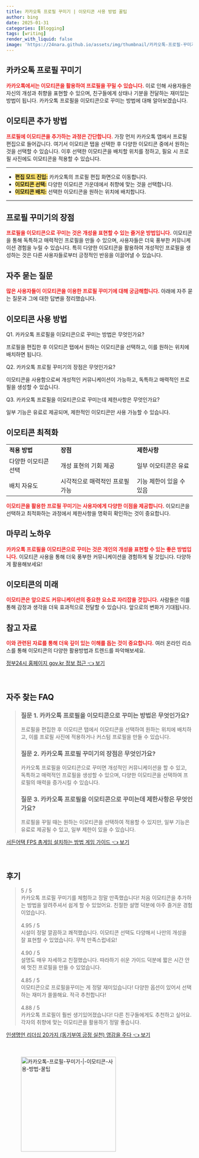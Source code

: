 ```yaml
---
title: 카카오톡 프로필 꾸미기 | 이모티콘 사용 방법 꿀팁
author: bing
date: 2025-01-31
categories: [Blogging]
tags: [writing]
render_with_liquid: false
image: 'https://24nara.github.io/assets/img/thumbnail/카카오톡-프로필-꾸미기-|-이모티콘-사용-방법-꿀팁.webp'
---
```



<h2 id='카카오톡_프로필_꾸미기'>카카오톡 프로필 꾸미기</h2>

<p><b><span style="color: #ee2323;">카카오톡에서는 이모티콘을 활용하여 프로필을 꾸밀 수 있습니다.</span></b> 이로 인해 사용자들은 자신의 개성과 취향을 표현할 수 있으며, 친구들에게 상태나 기분을 전달하는 재미있는 방법이 됩니다. 카카오톡 프로필을 이모티콘으로 꾸미는 방법에 대해 알아보겠습니다.</p>

<h2 id='이모티콘_추가_방법'>이모티콘 추가 방법</h2>

<p><b><span style="color: #ee2323;">프로필에 이모티콘을 추가하는 과정은 간단합니다.</span></b> 가장 먼저 카카오톡 앱에서 프로필 편집으로 들어갑니다. 여기서 이모티콘 탭을 선택한 후 다양한 이모티콘 중에서 원하는 것을 선택할 수 있습니다. 이후 선택한 이모티콘을 배치할 위치를 정하고, 필요 시 프로필 사진에도 이모티콘을 적용할 수 있습니다.</p>

<hr />

<ul>
    <li><b><span style="background-color: #ffe066;">편집 모드 진입:</span></b> 카카오톡의 프로필 편집 화면으로 이동합니다.</li>
    <li><b><span style="background-color: #ffe066;">이모티콘 선택:</span></b> 다양한 이모티콘 가운데에서 취향에 맞는 것을 선택합니다.</li>
    <li><b><span style="background-color: #ffe066;">이모티콘 배치:</span></b> 선택한 이모티콘을 원하는 위치에 배치합니다.</li>
</ul>

<hr />

<h2 id='프로필_꾸미기의_장점'>프로필 꾸미기의 장점</h2>

<p><b><span style="color: #ee2323;">프로필을 이모티콘으로 꾸미는 것은 개성을 표현할 수 있는 즐거운 방법입니다.</span></b> 이모티콘을 통해 독특하고 매력적인 프로필을 만들 수 있으며, 사용자들은 더욱 풍부한 커뮤니케이션 경험을 누릴 수 있습니다. 특히 다양한 이모티콘을 활용하여 개성적인 프로필을 생성하는 것은 다른 사용자들로부터 긍정적인 반응을 이끌어낼 수 있습니다.</p>

<h2 id='자주_묻는_질문'>자주 묻는 질문</h2>

<p><b><span style="color: #ee2323;">많은 사용자들이 이모티콘을 이용한 프로필 꾸미기에 대해 궁금해합니다.</span></b> 아래에 자주 묻는 질문과 그에 대한 답변을 정리했습니다.</p>

<h2 id='이모티콘_사용_방법'>이모티콘 사용 방법</h2>

<p>Q1. 카카오톡 프로필을 이모티콘으로 꾸미는 방법은 무엇인가요?</p>

<p>프로필을 편집한 후 이모티콘 탭에서 원하는 이모티콘을 선택하고, 이를 원하는 위치에 배치하면 됩니다.</p>

<p>Q2. 카카오톡 프로필 꾸미기의 장점은 무엇인가요?</p>

<p>이모티콘을 사용함으로써 개성적인 커뮤니케이션이 가능하고, 독특하고 매력적인 프로필을 생성할 수 있습니다.</p>

<p>Q3. 카카오톡 프로필을 이모티콘으로 꾸미는데 제한사항은 무엇인가요?</p>

<p>일부 기능은 유료로 제공되며, 제한적인 이모티콘만 사용 가능할 수 있습니다.</p>

<h2 id='이모티콘_최적화'>이모티콘 최적화</h2>

<table>
    <tr>
        <td><b>적용 방법</b></td>
        <td><b>장점</b></td>
        <td><b>제한사항</b></td>
    </tr>
    <tr>
        <td>다양한 이모티콘 선택</td>
        <td>개성 표현의 기회 제공</td>
        <td>일부 이모티콘은 유료</td>
    </tr>
    <tr>
        <td>배치 자유도</td>
        <td>시각적으로 매력적인 프로필 가능</td>
        <td>기능 제한이 있을 수 있음</td>
    </tr>
</table>

<p><b><span style="color: #ee2323;">이모티콘을 활용한 프로필 꾸미기는 사용자에게 다양한 이점을 제공합니다.</span></b> 이모티콘을 선택하고 최적화하는 과정에서 제한사항을 명확히 확인하는 것이 중요합니다.</p>

<h2 id='마무리_노하우'>마무리 노하우</h2>

<p><b><span style="color: #ee2323;">카카오톡 프로필을 이모티콘으로 꾸미는 것은 개인의 개성을 표현할 수 있는 좋은 방법입니다.</span></b> 이모티콘 사용을 통해 더욱 풍부한 커뮤니케이션을 경험하게 될 것입니다. 다양하게 활용해보세요!</p>

<h2 id='이모티콘의_미래'>이모티콘의 미래</h2>

<p><b><span style="color: #ee2323;">이모티콘은 앞으로도 커뮤니케이션의 중요한 요소로 자리잡을 것입니다.</span></b> 사람들은 이를 통해 감정과 생각을 더욱 효과적으로 전달할 수 있습니다. 앞으로의 변화가 기대됩니다.</p>

<h2 id='참고_자료'>참고 자료</h2>

<p><b><span style="color: #ee2323;">이와 관련된 자료를 통해 더욱 깊이 있는 이해를 돕는 것이 중요합니다.</span></b> 여러 온라인 리소스를 통해 이모티콘의 다양한 활용방법과 트렌드를 파악해보세요.</p>


<p><a class="click-button" title="정부24시 홈페이지 gov.kr 정보 접근" href="https://24nara.github.io/posts/%EC%A0%95%EB%B6%8024%EC%8B%9C-%ED%99%88%ED%8E%98%EC%9D%B4%EC%A7%80-gov.kr-%EC%A0%95%EB%B3%B4-%EC%A0%91%EA%B7%BC/" rel="dofollow">정부24시 홈페이지 gov.kr 정보 접근 👈 보기</a></p><br>
<h2 id='자주_찾는_FAQ'>자주 찾는 FAQ</h2>
<div itemscope="" itemtype="https://schema.org/FAQPage"> 
<blockquote> 
<div itemscope="" itemprop="mainEntity" itemtype="https://schema.org/Question"> 
<h3 itemprop="name">질문 1. 카카오톡 프로필을 이모티콘으로 꾸미는 방법은 무엇인가요?</h3> 
<div itemscope="" itemprop="acceptedAnswer" itemtype="https://schema.org/Answer"> 
<span itemprop="text"> 
<p>프로필을 편집한 후 이모티콘 탭에서 이모티콘을 선택하여 원하는 위치에 배치하고, 이를 프로필 사진에 적용하거나 커스텀 프로필을 만들 수 있습니다.</p> 
</span> 
</div> 
</div> 
<div itemscope="" itemprop="mainEntity" itemtype="https://schema.org/Question"> 
<h3 itemprop="name">질문 2. 카카오톡 프로필 꾸미기의 장점은 무엇인가요?</h3> 
<div itemscope="" itemprop="acceptedAnswer" itemtype="https://schema.org/Answer"> 
<span itemprop="text"> 
<p>카카오톡 프로필을 이모티콘으로 꾸미면 개성적인 커뮤니케이션을 할 수 있고, 독특하고 매력적인 프로필을 생성할 수 있으며, 다양한 이모티콘을 선택하여 프로필의 매력을 증가시킬 수 있습니다.</p> 
</span> 
</div> 
</div> 
<div itemscope="" itemprop="mainEntity" itemtype="https://schema.org/Question"> 
<h3 itemprop="name">질문 3. 카카오톡 프로필을 이모티콘으로 꾸미는데 제한사항은 무엇인가요?</h3> 
<div itemscope="" itemprop="acceptedAnswer" itemtype="https://schema.org/Answer"> 
<span itemprop="text"> 
<p>프로필을 꾸밀 때는 원하는 이모티콘을 선택하여 적용할 수 있지만, 일부 기능은 유료로 제공될 수 있고, 일부 제한이 있을 수 있습니다.</p> 
</span> 
</div> 
</div> 
</blockquote> 
</div>
<p><a class="click-button" title="서든어택 FPS 총게임 설치하는 방법 게임 가이드" href="https://24nara.github.io/posts/%EC%84%9C%EB%93%A0%EC%96%B4%ED%83%9D-FPS-%EC%B4%9D%EA%B2%8C%EC%9E%84-%EC%84%A4%EC%B9%98%ED%95%98%EB%8A%94-%EB%B0%A9%EB%B2%95-%EA%B2%8C%EC%9E%84-%EA%B0%80%EC%9D%B4%EB%93%9C/" rel="dofollow">서든어택 FPS 총게임 설치하는 방법 게임 가이드 👈 보기</a></p><br>
<h2 id='후기'>후기</h2>
<div itemscope itemtype="https://schema.org/Product">
  <blockquote>
  <div itemprop="review" itemscope itemtype="https://schema.org/Review">
      <div itemprop="reviewRating" itemscope itemtype="https://schema.org/Rating"> <span itemprop="ratingValue">5</span> / <span itemprop="bestRating">5</span> </div>
      <span itemprop="reviewBody">카카오톡 프로필 꾸미기를 체험하고 정말 만족했습니다! 처음 이모티콘을 추가하는 방법을 알려주셔서 쉽게 할 수 있었어요. 친절한 설명 덕분에 아주 즐거운 경험이었습니다.</span>
  </div>
  <br>
  <div itemprop="review" itemscope itemtype="https://schema.org/Review">
      <div itemprop="reviewRating" itemscope itemtype="https://schema.org/Rating"> <span itemprop="ratingValue">4.95</span> / <span itemprop="bestRating">5</span> </div>
      <span itemprop="reviewBody">시설이 정말 깔끔하고 쾌적했습니다. 이모티콘 선택도 다양해서 나만의 개성을 잘 표현할 수 있었습니다. 무척 만족스럽네요!</span>
  </div>
  <br>
  <div itemprop="review" itemscope itemtype="https://schema.org/Review">
      <div itemprop="reviewRating" itemscope itemtype="https://schema.org/Rating"> <span itemprop="ratingValue">4.90</span> / <span itemprop="bestRating">5</span> </div>
      <span itemprop="reviewBody">설명도 매우 자세하고 친절했습니다. 따라하기 쉬운 가이드 덕분에 짧은 시간 안에 멋진 프로필을 만들 수 있었습니다.</span>
  </div>
  <br>
  <div itemprop="review" itemscope itemtype="https://schema.org/Review">
      <div itemprop="reviewRating" itemscope itemtype="https://schema.org/Rating"> <span itemprop="ratingValue">4.85</span> / <span itemprop="bestRating">5</span> </div>
      <span itemprop="reviewBody">이모티콘으로 프로필을꾸미는 게 정말 재미있습니다! 다양한 옵션이 있어서 선택하는 재미가 쏠쏠해요. 적극 추천합니다!</span>
  </div>
  <br>
  <div itemprop="review" itemscope itemtype="https://schema.org/Review">
      <div itemprop="reviewRating" itemscope itemtype="https://schema.org/Rating"> <span itemprop="ratingValue">4.88</span> / <span itemprop="bestRating">5</span> </div>
      <span itemprop="reviewBody">카카오톡 프로필이 훨씬 생기있어졌습니다! 다른 친구들에게도 추천하고 싶어요. 각자의 취향에 맞는 이모티콘을 활용하기 정말 좋습니다.</span>
  </div>
  </blockquote>
</div>
<p><a class="click-button" title="인생명언 리더십 20가지 (동기부여 긍정 실천) 영감을 주다" href="https://24nara.github.io/posts/%EC%9D%B8%EC%83%9D%EB%AA%85%EC%96%B8-%EB%A6%AC%EB%8D%94%EC%8B%AD-20%EA%B0%80%EC%A7%80-(%EB%8F%99%EA%B8%B0%EB%B6%80%EC%97%AC-%EA%B8%8D%EC%A0%95-%EC%8B%A4%EC%B2%9C)-%EC%98%81%EA%B0%90%EC%9D%84-%EC%A3%BC%EB%8B%A4/" rel="dofollow">인생명언 리더십 20가지 (동기부여 긍정 실천) 영감을 주다 👈 보기</a></p><br>
<figure class="image"><img src="https://24nara.github.io/assets/img/thumbnail/카카오톡-프로필-꾸미기-|-이모티콘-사용-방법-꿀팁.webp" alt="카카오톡-프로필-꾸미기-|-이모티콘-사용-방법-꿀팁" width="256" height="256"></figure>